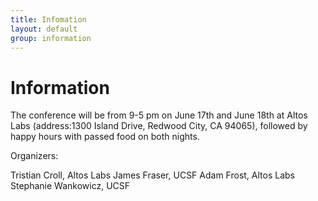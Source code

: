 ```yaml
---
title: Infomation
layout: default
group: information
---
```


# Information

The conference will be from 9-5 pm on June 17th and June 18th at Altos Labs (address:1300  Island Drive, Redwood City, CA  94065), followed by happy hours with passed food on both nights.  

Organizers:

Tristian Croll, Altos Labs
James Fraser, UCSF
Adam Frost, Altos Labs
Stephanie Wankowicz, UCSF
